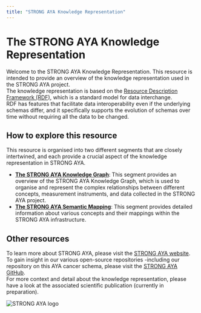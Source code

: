 ```yaml
---
title: "STRONG AYA Knowledge Representation"
---
```


# The STRONG AYA Knowledge Representation

Welcome to the STRONG AYA Knowledge Representation.
This resource is intended to provide an overview of the knowledge representation used in the STRONG AYA project.  
The knowledge representation is based on the [Resource Description Framework (RDF)](https://www.w3.org/RDF/),
which is a standard model for data interchange.  
RDF has features that facilitate data interoperability even if the underlying schemas differ,
and it specifically supports the evolution of schemas over time without requiring all the
data to be changed.

## How to explore this resource

This resource is organised into two different segments that are closely intertwined,
and each provide a crucial aspect of the knowledge representation in STRONG AYA.

- **[The STRONG AYA Knowledge Graph](AYA-cancer-data-schema/Knowledge_Graph/)**: This segment provides an
  overview of the STRONG AYA Knowledge Graph, which is used to organise and represent the complex relationships between
  different concepts, measurement instruments, and data collected in the STRONG AYA project.
- **[The STRONG AYA Semantic Mapping](AYA-cancer-data-schema/semantic_mapping/)**: This segment provides detailed information
  about various concepts and their mappings within the STRONG AYA infrastructure.

## Other resources

To learn more about STRONG AYA, please visit the [STRONG AYA website](https://strongaya.eu/).  
To gain insight in our various open-source repositories -including our repository on this AYA cancer schema,
please visit the [STRONG AYA GitHub](https://github.com/STRONGAYA).  
For more context and detail about the knowledge representation, please have a look at the associated scientific
publication (currently in preparation).

![STRONG AYA logo](/STRONG-AYA-web-logo.svg)